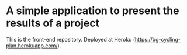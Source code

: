 # A simple application to present the results of a project

This is the front-end repository.
Deployed at Heroku (https://bg-cycling-plan.herokuapp.com/).
